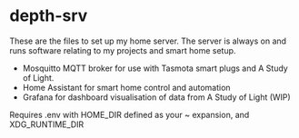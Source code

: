 # depth-srv

These are the files to set up my home server. The server is always on and runs software relating to my projects and smart home setup.

- Mosquitto MQTT broker for use with Tasmota smart plugs and A Study of Light.
- Home Assistant for smart home control and automation
- Grafana for dashboard visualisation of data from A Study of Light (WIP)

Requires .env with HOME_DIR defined as your ~ expansion, and XDG_RUNTIME_DIR

